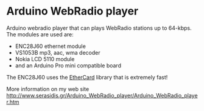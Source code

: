 Arduino WebRadio player
=======================

Arduino webradio player that can plays WebRadio stations up to 64-kbps.
The modules are used are:
- ENC28J60 ethernet module
- VS1053B mp3, aac, wma decoder
- Nokia LCD 5110 module
- and an Arduino Pro mini compatible board

The ENC28J60 uses the [EtherCard][F] library that is extremely fast!

[F]:https://github.com/jcw/ethercard

More information on my web site http://www.serasidis.gr/Arduino_WebRadio_player/Arduino_WebRadio_player.htm


